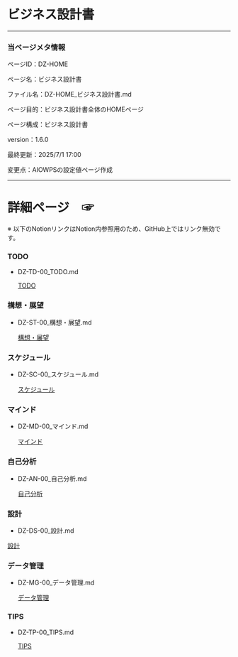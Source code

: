 # ビジネス設計書

---

### 当ページメタ情報

ページID：DZ-HOME

ページ名：ビジネス設計書

ファイル名：DZ-HOME_ビジネス設計書.md

ページ目的：ビジネス設計書全体のHOMEページ

ページ構成：ビジネス設計書

version：1.6.0

最終更新：2025/7/1 17:00

変更点：AIOWPSの設定値ページ作成

---

# 詳細ページ　☞

※ 以下のNotionリンクはNotion内参照用のため、GitHub上ではリンク無効です。

### TODO

- DZ-TD-00_TODO.md
    
    [TODO](%E3%83%92%E3%82%99%E3%82%B7%E3%82%99%E3%83%8D%E3%82%B9%E8%A8%AD%E8%A8%88%E6%9B%B8%20211cd75ce185804591e6f894473cc750/TODO%20211cd75ce18580a387e1e3f167a49fe7.md)
    

### 構想・展望

- DZ-ST-00_構想・展望.md
    
    [構想・展望](%E3%83%92%E3%82%99%E3%82%B7%E3%82%99%E3%83%8D%E3%82%B9%E8%A8%AD%E8%A8%88%E6%9B%B8%20211cd75ce185804591e6f894473cc750/%E6%A7%8B%E6%83%B3%E3%83%BB%E5%B1%95%E6%9C%9B%20218cd75ce1858070b420e22c9af45256.md)
    

### スケジュール

- DZ-SC-00_スケジュール.md
    
    [スケジュール](%E3%83%92%E3%82%99%E3%82%B7%E3%82%99%E3%83%8D%E3%82%B9%E8%A8%AD%E8%A8%88%E6%9B%B8%20211cd75ce185804591e6f894473cc750/%E3%82%B9%E3%82%B1%E3%82%B7%E3%82%99%E3%83%A5%E3%83%BC%E3%83%AB%2020ecd75ce185803998b2e9f84d047eff.md)
    

### マインド

- DZ-MD-00_マインド.md
    
    [マインド](%E3%83%92%E3%82%99%E3%82%B7%E3%82%99%E3%83%8D%E3%82%B9%E8%A8%AD%E8%A8%88%E6%9B%B8%20211cd75ce185804591e6f894473cc750/%E3%83%9E%E3%82%A4%E3%83%B3%E3%83%88%E3%82%99%2020ecd75ce18580aebf01fc15012a5ed5.md)
    

### 自己分析

- DZ-AN-00_自己分析.md
    
    [自己分析](%E3%83%92%E3%82%99%E3%82%B7%E3%82%99%E3%83%8D%E3%82%B9%E8%A8%AD%E8%A8%88%E6%9B%B8%20211cd75ce185804591e6f894473cc750/%E8%87%AA%E5%B7%B1%E5%88%86%E6%9E%90%2020ecd75ce1858067bfd4da7e8bfc52ce.md)
    

### 設計

- DZ-DS-00_設計.md

[設計](%E3%83%92%E3%82%99%E3%82%B7%E3%82%99%E3%83%8D%E3%82%B9%E8%A8%AD%E8%A8%88%E6%9B%B8%20211cd75ce185804591e6f894473cc750/%E8%A8%AD%E8%A8%88%2020ecd75ce185801bb6e9e9167c253d95.md)

### データ管理

- DZ-MG-00_データ管理.md
    
    [データ管理](%E3%83%92%E3%82%99%E3%82%B7%E3%82%99%E3%83%8D%E3%82%B9%E8%A8%AD%E8%A8%88%E6%9B%B8%20211cd75ce185804591e6f894473cc750/%E3%83%86%E3%82%99%E3%83%BC%E3%82%BF%E7%AE%A1%E7%90%86%20216cd75ce18580eea1c7fa89c3b1645d.md)
    

### TIPS

- DZ-TP-00_TIPS.md
    
    [TIPS](%E3%83%92%E3%82%99%E3%82%B7%E3%82%99%E3%83%8D%E3%82%B9%E8%A8%AD%E8%A8%88%E6%9B%B8%20211cd75ce185804591e6f894473cc750/TIPS%2020ecd75ce1858042b02acb9a73fcdea8.md)